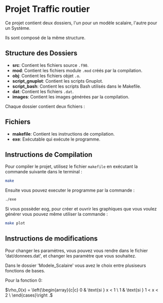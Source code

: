 # Projet Traffic routier

Ce projet contient deux dossiers, l'un pour un modèle scalaire, l'autre pour un Système.

Ils sont composé de la même structure.

## Structure des Dossiers

   - **src**: Contient les fichiers source `.f90`.
   - **mod**: Contient les fichiers module `.mod` créés par la compilation.
   - **obj**: Contient les fichiers objet `.o`.
   - **script_gnuplot**: Contient les scripts Gnuplot.
   - **script_bash**: Contient les scripts Bash utilisés dans le Makefile.
   - **dat**: Contient les fichiers `.dat`.
   - **images**: Contient les images générées par la compilation.

Chaque dossier contient deux fichiers :
## Fichiers

- **makefile**: Contient les instructions de compilation.
- **exe**: Exécutable qui exécute le programme.

## Instructions de Compilation

Pour compiler le projet, utilisez le fichier `makefile` en exécutant la commande suivante dans le terminal :

```bash
make
```
Ensuite vous pouvez executer le programme par la commande :
```bash
./exe
```
Si vous possèder eog, pour créer et ouvrir les graphiques que vous voulez générer vous pouvez même utiliser la commande :
```bash
make plot
```

## Instructions de modifications

Pour changer les paramètres, vous pouvez vous rendre dans le fichier 'dat/donnees.dat', et changer les paramètre que vous souhaitez.

Dans le dossier 'Modele\_Scalaire' vous avez le choix entre plusiseurs fonctions de bases.

Pour la fonction 0:

$\rho_0(x) = \left{\begin{array}{c|c} 0 & \text{si } x < 1 \ 1 & \text{si } 1 < x < 2 \ \end{cases}\right .$


